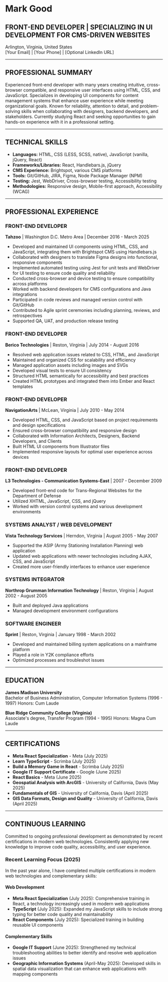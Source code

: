 # Mark Good
## FRONT-END DEVELOPER | SPECIALIZING IN UI DEVELOPMENT FOR CMS-DRIVEN WEBSITES

Arlington, Virginia, United States  
[Your Email] | [Your Phone] | [Optional LinkedIn URL]

---

## PROFESSIONAL SUMMARY
Experienced front-end developer with many years creating intuitive, cross-browser compatible, and responsive user interfaces using HTML, CSS, and JavaScript. Specializes in developing UI components for content management systems that enhance user experience while meeting organizational goals. Known for reliability, attention to detail, and problem-solving skills when collaborating with designers, backend developers, and stakeholders. Currently studying React and seeking opportunities to gain hands-on experience with it in a professional setting.

---

## TECHNICAL SKILLS
- **Languages:** HTML, CSS (LESS, SCSS, native), JavaScript (vanilla, jQuery, React)
- **Frameworks/Libraries:** React, Handlebars.js, jQuery
- **CMS Experience:** Brightspot, various CMS platforms
- **Tools:** Git/GitHub, JIRA, Figma, Node Package Manager (NPM)
- **Testing:** Jest, WebDriver, Cross-browser testing, Accessibility testing
- **Methodologies:** Responsive design, Mobile-first approach, Accessibility (WCAG)

---

## PROFESSIONAL EXPERIENCE

### FRONT-END DEVELOPER
**Tahzoo** | Washington D.C. Metro Area | December 2016 - March 2025

- Developed and maintained UI components using HTML, CSS, and JavaScript, integrating them with Brightspot CMS using Handlebars.js
- Collaborated with designers to translate Figma designs into functional, responsive components
- Implemented automated testing using Jest for unit tests and WebDriver for UI testing to ensure code quality and reliability
- Conducted cross-browser and device testing to ensure compatibility across platforms
- Worked with backend developers for CMS configurations and Java integrations
- Participated in code reviews and managed version control with Git/GitHub
- Contributed to Agile sprint ceremonies including planning, reviews, and retrospectives
- Supported QA, UAT, and production release testing

### FRONT-END DEVELOPER
**Berico Technologies** | Reston, Virginia | July 2014 - August 2016

- Resolved web application issues related to CSS, HTML, and JavaScript
- Maintained and organized CSS for scalability and efficiency
- Managed application assets including images and SVGs
- Developed visual tests to ensure UI consistency
- Structured HTML semantically for accessibility and best practices
- Created HTML prototypes and integrated them into Ember and React templates

### FRONT-END DEVELOPER
**NavigationArts** | McLean, Virginia | July 2010 - May 2014

- Developed HTML, CSS, and JavaScript based on project requirements and design specifications
- Ensured cross-browser compatibility and responsive design
- Collaborated with Information Architects, Designers, Backend Developers, and Clients
- Built HTML UI components from Illustrator files
- Implemented responsive layouts for optimal user experience across devices

### FRONT-END DEVELOPER
**L3 Technologies - Communication Systems-East** | 2007 - December 2009

- Developed front-end code for Trans-Regional Websites for the Department of Defense
- Utilized XHTML, JavaScript, CSS, and jQuery
- Worked with version control systems and various development environments

### SYSTEMS ANALYST / WEB DEVELOPMENT
**Vista Technology Services** | Herndon, Virginia | August 2005 - May 2007

- Supported the ASIP (Army Stationing Installation Planning) web application
- Updated web applications with newer technologies including AJAX, CSS, and JavaScript
- Created more user-friendly interfaces to enhance user experience

### SYSTEMS INTEGRATOR
**Northrop Grumman Information Technology** | Reston, Virginia | August 2002 - August 2005

- Built and deployed Java applications
- Managed development environment configurations

### SOFTWARE ENGINEER
**Sprint** | Reston, Virginia | January 1998 - March 2002

- Developed and maintained billing system applications on a mainframe platform
- Played a role in Y2K compliance efforts
- Optimized processes and troubleshot issues

---

## EDUCATION

**James Madison University**  
Bachelor of Business Administration, Computer Information Systems (1996 - 1997)
Honors: Cum Laude

**Blue Ridge Community College (Virginia)**  
Associate's degree, Transfer Program (1994 - 1995)
Honors: Magna Cum Laude

---

## CERTIFICATIONS

- **Meta React Specialization** - Meta (July 2025)
- **Learn TypeScript** - Scrimba (July 2025)
- **Build a Memory Game in React** - Scrimba (July 2025)
- **Google IT Support Certificate** - Google (June 2025)
- **React Basics** - Meta (June 2025)
- **Geospatial Analysis with ArcGIS** - University of California, Davis (May 2025)
- **Fundamentals of GIS** - University of California, Davis (April 2025)
- **GIS Data Formats, Design and Quality** - University of California, Davis (April 2025)

---

## CONTINUOUS LEARNING

Committed to ongoing professional development as demonstrated by recent certifications in modern web technologies. Consistently applying new knowledge to improve code quality, accessibility, and user experience.

### Recent Learning Focus (2025)

In the past year alone, I have completed multiple certifications in modern web technologies and complementary skills:

#### Web Development
- **Meta React Specialization** (July 2025): Comprehensive training in React, a technology increasingly used in modern web applications
- **TypeScript** (July 2025): Expanded my JavaScript skills to include strong typing for better code quality and maintainability
- **React Components** (July 2025): Specialized training in building reusable UI components

#### Complementary Skills
- **Google IT Support** (June 2025): Strengthened my technical troubleshooting abilities to better identify and resolve web application issues
- **Geographic Information Systems** (April-May 2025): Developed skills in spatial data visualization that can enhance web applications with mapping components

